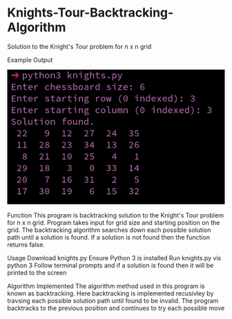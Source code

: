 # Knights-Tour-Backtracking-Algorithm

Solution to the Knight's Tour problem for n x n grid

Example Output

![Example Output](Output.png)

Function
        This program is backtracking solution to the Knight's Tour problem for n x n grid.
        Program takes input for grid size and starting position on the grid.
        The backtracking algorithm searches down each possible solution path until a solution is found.
        If a solution is not found then the function returns false.

Usage
    Download knights.py
    Ensure Python 3 is installed
    Run knights.py vis python 3
    Follow terminal prompts and if a solution is found then it will be printed to the screen

Algorithm Implemented
    The algorithm method used in this program is known as backtracking.
    Here backtracking is implemented recusivley by travsing each possible solution path until found to be invalid.
    The program backtracks to the previous position and continues to try each possible move

